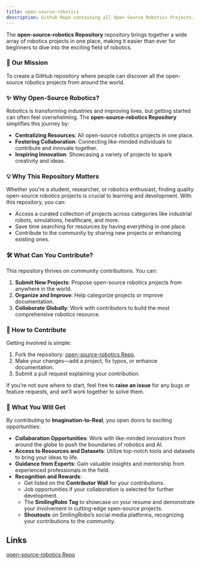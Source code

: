 ```yaml
---
title: open-source-robotics
description: Github Repo containing all Open-Source Robotics Projects.
---
```


The **open-source-robotics Repository** repository brings together a wide array of robotics projects in one place, making it easier than ever for beginners to dive into the exciting field of robotics.  

### 📖 Our Mission
To create a GitHub repository where people can discover all the open-source robotics projects from around the world.

### ✨ Why Open-Source Robotics?  
Robotics is transforming industries and improving lives, but getting started can often feel overwhelming. The **open-source-robotics Repository** simplifies this journey by:  
- **Centralizing Resources**: All open-source robotics projects in one place.  
- **Fostering Collaboration**: Connecting like-minded individuals to contribute and innovate together.  
- **Inspiring Innovation**: Showcasing a variety of projects to spark creativity and ideas.  

### 💡 Why This Repository Matters  
Whether you're a student, researcher, or robotics enthusiast, finding quality open-source robotics projects is crucial to learning and development. With this repository, you can:  
- Access a curated collection of projects across categories like industrial robots, simulations, healthcare, and more.  
- Save time searching for resources by having everything in one place.  
- Contribute to the community by sharing new projects or enhancing existing ones.  

### 🛠️ What Can You Contribute?  
This repository thrives on community contributions. You can:  
1. **Submit New Projects**: Propose open-source robotics projects from anywhere in the world.  
2. **Organize and Improve**: Help categorize projects or improve documentation.  
3. **Collaborate Globally**: Work with contributors to build the most comprehensive robotics resource.  

### 🚀 How to Contribute  
Getting involved is simple:  
1. Fork the repository: [open-source-robotics Repo](https://github.com/SmilingRobo/open-source-robotics).  
2. Make your changes—add a project, fix typos, or enhance documentation.  
3. Submit a pull request explaining your contribution.  

If you’re not sure where to start, feel free to **raise an issue** for any bugs or feature requests, and we’ll work together to solve them.

### 🎉 What You Will Get

By contributing to **Imagination-to-Real**, you open doors to exciting opportunities:

- **Collaboration Opportunities**: Work with like-minded innovators from around the globe to push the boundaries of robotics and AI.
- **Access to Resources and Datasets**: Utilize top-notch tools and datasets to bring your ideas to life.
- **Guidance from Experts**: Gain valuable insights and mentorship from experienced professionals in the field.
- **Recognition and Rewards**:
  - Get listed on the **Contributor Wall** for your contributions.
  - Job opportunities if your collaboration is selected for further development.
  - The **SmilingRobo Tag** to showcase on your resume and demonstrate your involvement in cutting-edge open-source projects.
  - **Shoutouts** on SmilingRobo’s social media platforms, recognizing your contributions to the community.

## Links 
[open-source-robotics Repo](https://github.com/SmilingRobo/open-source-robotics)